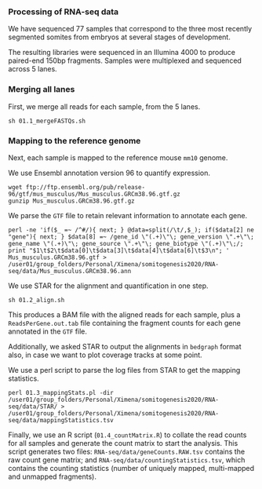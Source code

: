 ### Processing of RNA-seq data

We have sequenced 77 samples that correspond to the three most recently segmented somites from embryos at several stages of development. 

The resulting libraries were sequenced in an Illumina 4000 to produce paired-end 150bp fragments. Samples were multiplexed and sequenced across 5 lanes.

### Merging all lanes

First, we merge all reads for each sample, from the 5 lanes.

```{bash}
sh 01.1_mergeFASTQs.sh
```

### Mapping to the reference genome

Next, each sample is mapped to the reference mouse `mm10` genome.

We use Ensembl annotation version 96 to quantify expression.

```{bash}
wget ftp://ftp.ensembl.org/pub/release-96/gtf/mus_musculus/Mus_musculus.GRCm38.96.gtf.gz
gunzip Mus_musculus.GRCm38.96.gtf.gz 
```

We parse the `GTF` file to retain relevant information to annotate each gene.

```{bash}
perl -ne 'if($_ =~ /^#/){ next; } @data=split(/\t/,$_); if($data[2] ne "gene"){ next; } $data[8] =~ /gene_id \"(.+)\"\; gene_version \".+\"\; gene_name \"(.+)\"\; gene_source \".+\"\; gene_biotype \"(.+)\"\;/; print "$1\t$2\t$data[0]\t$data[3]\t$data[4]\t$data[6]\t$3\n"; ' Mus_musculus.GRCm38.96.gtf > /user01/group_folders/Personal/Ximena/somitogenesis2020/RNA-seq/data/Mus_musculus.GRCm38.96.ann
```

We use STAR for the alignment and quantification in one step.

```{bash}
sh 01.2_align.sh
```

This produces a BAM file with the aligned reads for each sample, plus a `ReadsPerGene.out.tab` file containing the fragment counts for each gene annotated in the `GTF` file.

Additionally, we asked STAR to output the alignments in `bedgraph` format also, in case we want to plot coverage tracks at some point.

We use a perl script to parse the log files from STAR to get the mapping statistics.

```{bash}
perl 01.3_mappingStats.pl -dir /user01/group_folders/Personal/Ximena/somitogenesis2020/RNA-seq/data/STAR/ > /user01/group_folders/Personal/Ximena/somitogenesis2020/RNA-seq/data/mappingStatistics.tsv
```

Finally, we use an R script (`01.4_countMatrix.R`) to collate the read counts for all samples and generate the count matrix to start the analysis. This script generates two files: `RNA-seq/data/geneCounts.RAW.tsv` contains the raw count gene matrix; and `RNA-seq/data/countingStatistics.tsv`, which contains the counting statistics (number of uniquely mapped, multi-mapped and unmapped fragments).


